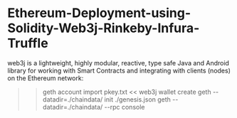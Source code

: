 # Ethereum-Deployment-using-Solidity-Web3j-Rinkeby-Infura-Truffle
web3j is a lightweight, highly modular, reactive, type safe Java and Android library for working with Smart Contracts and integrating with clients (nodes) on the Ethereum network:
>>  geth account import pkey.txt <<
>>  web3j wallet create
>>  geth --datadir=./chaindata/ init ./genesis.json
>>  geth --datadir=./chaindata/ --rpc console

